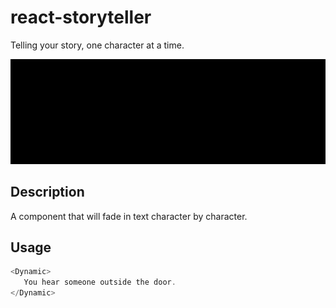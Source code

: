 # react-storyteller

Telling your story, one character at a time.

![](react-storyteller.gif)

## Description

A component that will fade in text character by character.

## Usage

```javascript
<Dynamic>
   You hear someone outside the door.
</Dynamic>
```
